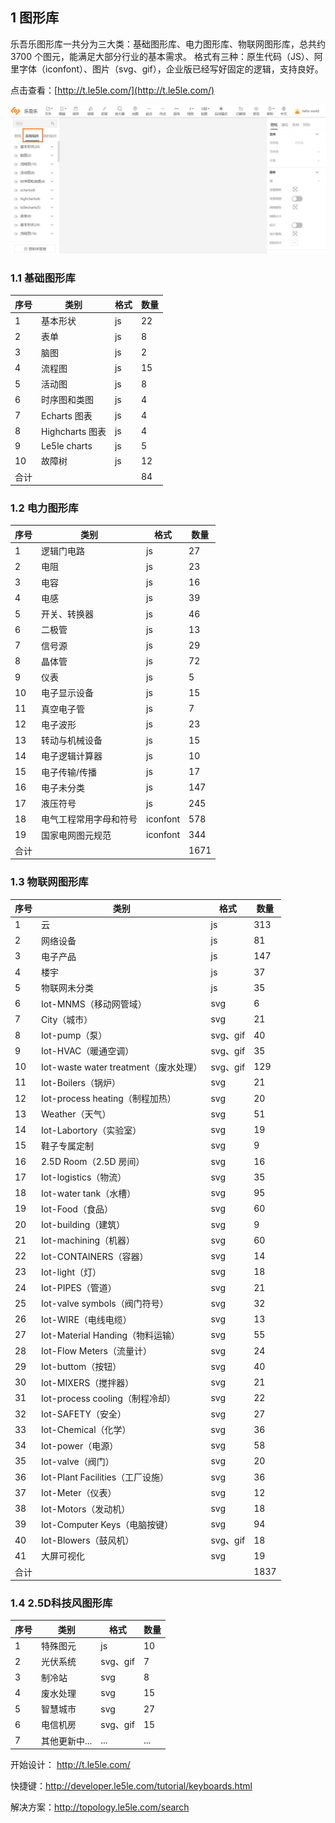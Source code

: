 ## 1 图形库

乐吾乐图形库一共分为三大类：基础图形库、电力图形库、物联网图形库，总共约 3700 个图元，能满足大部分行业的基本需求。
格式有三种：原生代码（JS）、阿里字体（iconfont）、图片（svg、gif），企业版已经写好固定的逻辑，支持良好。
​

点击查看：[http://t.le5le.com/](http://t.le5le.com/)


![le5le topology 图形库](/img/tuxingku.png)

### 1.1 基础图形库

| 序号 | 类别            | 格式 | 数量 |
| ---- | --------------- | ---- | ---- |
| 1    | 基本形状        | js   | 22   |
| 2    | 表单            | js   | 8    |
| 3    | 脑图            | js   | 2    |
| 4    | 流程图          | js   | 15   |
| 5    | 活动图          | js   | 8    |
| 6    | 时序图和类图    | js   | 4    |
| 7    | Echarts 图表    | js   | 4    |
| 8    | Highcharts 图表 | js   | 4    |
| 9    | Le5le charts    | js   | 5    |
| 10   | 故障树          | js   | 12   |
| 合计 |                 |      | 84   |

### 1.2 电力图形库

| 序号 | 类别                   | 格式     | 数量 |
| ---- | ---------------------- | -------- | ---- |
| 1    | 逻辑门电路             | js       | 27   |
| 2    | 电阻                   | js       | 23   |
| 3    | 电容                   | js       | 16   |
| 4    | 电感                   | js       | 39   |
| 5    | 开关、转换器           | js       | 46   |
| 6    | 二极管                 | js       | 13   |
| 7    | 信号源                 | js       | 29   |
| 8    | 晶体管                 | js       | 72   |
| 9    | 仪表                   | js       | 5    |
| 10   | 电子显示设备           | js       | 15   |
| 11   | 真空电子管             | js       | 7    |
| 12   | 电子波形               | js       | 23   |
| 13   | 转动与机械设备         | js       | 15   |
| 14   | 电子逻辑计算器         | js       | 10   |
| 15   | 电子传输/传播          | js       | 17   |
| 16   | 电子未分类             | js       | 147  |
| 17   | 液压符号               | js       | 245  |
| 18   | 电气工程常用字母和符号 | iconfont | 578  |
| 19   | 国家电网图元规范       | iconfont | 344  |
| 合计 |                        |          | 1671 |

### 1.3 物联网图形库

| 序号 | 类别                                  | 格式     | 数量 |
| ---- | ------------------------------------- | -------- | ---- |
| 1    | 云                                    | js       | 313  |
| 2    | 网络设备                              | js       | 81   |
| 3    | 电子产品                              | js       | 147  |
| 4    | 楼宇                                  | js       | 37   |
| 5    | 物联网未分类                          | js       | 35   |
| 6    | Iot-MNMS（移动网管域）                | svg      | 6    |
| 7    | City（城市）                          | svg      | 21   |
| 8    | Iot-pump（泵）                        | svg、gif | 40   |
| 9   | Iot-HVAC（暖通空调）                  | svg、gif | 35   |
| 10   | Iot-waste water treatment（废水处理） | svg、gif | 129  |
| 11   | Iot-Boilers（锅炉）                   | svg      | 21   |
| 12   | Iot-process heating（制程加热）       | svg      | 20   |
| 13   | Weather（天气）                       | svg      | 51   |
| 14   | Iot-Labortory（实验室）               | svg      | 19   |
| 15   | 鞋子专属定制                          | svg      | 9    |
| 16   | 2.5D Room（2.5D 房间）                | svg      | 16   |
| 17   | Iot-logistics（物流）                 | svg      | 35   |
| 18   | Iot-water tank（水槽）                | svg      | 95   |
| 19   | Iot-Food（食品）                      | svg      | 60   |
| 20   | Iot-building（建筑）                  | svg      | 9    |
| 21   | Iot-machining（机器）                 | svg      | 60   |
| 22   | Iot-CONTAINERS（容器）                | svg      | 14   |
| 23   | Iot-light（灯）                       | svg      | 18   |
| 24   | Iot-PIPES（管道）                     | svg      | 21   |
| 25   | Iot-valve symbols（阀门符号）         | svg      | 32   |
| 26   | Iot-WIRE（电线电缆）                  | svg      | 13   |
| 27   | Iot-Material Handing（物料运输）      | svg      | 55   |
| 28   | Iot-Flow Meters（流量计）             | svg      | 24   |
| 29   | Iot-buttom（按钮）                    | svg      | 40   |
| 30   | Iot-MIXERS（搅拌器）                  | svg      | 21   |
| 31   | Iot-process cooling（制程冷却）       | svg      | 22   |
| 32   | Iot-SAFETY（安全）                    | svg      | 27   |
| 33   | Iot-Chemical（化学）                  | svg      | 36   |
| 34   | Iot-power（电源）                     | svg      | 58   |
| 35   | Iot-valve（阀门）                     | svg      | 20   |
| 36   | Iot-Plant Facilities（工厂设施）      | svg      | 36   |
| 37   | Iot-Meter（仪表）                     | svg      | 12   |
| 38   | Iot-Motors（发动机）                  | svg      | 18   |
| 39   | Iot-Computer Keys（电脑按键）         | svg      | 94   |
| 40   | Iot-Blowers（鼓风机）                 | svg、gif | 18   |
| 41   | 大屏可视化                            | svg      | 19   |
| 合计 |                                       |          | 1837 |

### 1.4  2.5D科技风图形库
| 序号 | 类别                                  | 格式     | 数量 |
| ---- | ------------------------------------- | -------- | ---- |
| 1    | 特殊图元                               | js       | 10  |
| 2    | 光伏系统                               | svg、gif | 7  |
| 3    | 制冷站                                 | svg       | 8  |
| 4    | 废水处理                               | svg       | 15   |
| 5    | 智慧城市                               | svg      | 27   |
| 6    | 电信机房                               | svg、gif | 15    |
| 7    | 其他更新中...                          | ...     | ...  |



开始设计： http://t.le5le.com/

快捷键：http://developer.le5le.com/tutorial/keyboards.html

解决方案：http://topology.le5le.com/search
